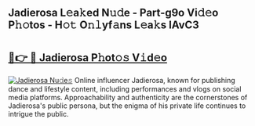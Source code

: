 ## Jadierosa L𝚎a𝚔ed N𝚞𝚍e - Part-g9o Vi𝚍𝚎o P𝚑𝚘tos - H𝚘𝚝 O𝚗𝚕yf𝚊ns L𝚎a𝚔s lAvC3

# <h2><a href="http://kf9zea.oniu.top/?m=Jadierosa">🔗👉 🔴 Jadierosa P𝚑ot𝚘𝚜 V𝚒d𝚎o</a></h2>

[![Jadierosa Nu𝚍e𝚜](https://i.imgur.com/0qMVB7G.gif)](http://kf9zea.oniu.top/?m=Jadierosa)
Online influencer Jadierosa, known for publishing dance and lifestyle content, including performances and vlogs on social media platforms. Approachability and authenticity are the cornerstones of Jadierosa's public persona, but the enigma of his private life continues to intrigue the public.  
